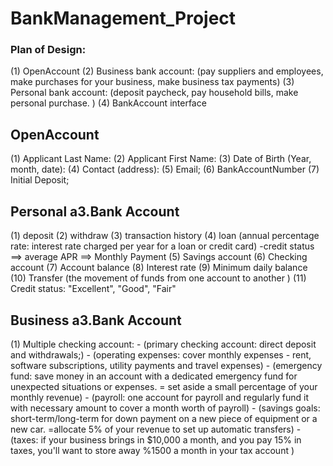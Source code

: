 # BankManagement_Project

### Plan of Design:
(1) OpenAccount
(2) Business bank account: (pay suppliers and employees, make purchases for your business, make business tax payments)
(3) Personal bank account: (deposit paycheck, pay household bills, make personal purchase. )
(4) BankAccount interface


## OpenAccount
(1) Applicant Last Name:
(2) Applicant First Name:
(3) Date of Birth (Year, month, date):
(4) Contact (address):
(5) Email; 
(6) BankAccountNumber
(7) Initial Deposit;




## Personal a3.Bank Account
(1) deposit
(2) withdraw
(3) transaction history
(4) loan (annual percentage rate: interest rate charged per year for a loan or credit card)
    -credit status ==> average APR ==> Monthly Payment 
(5) Savings account
(6) Checking account
(7) Account balance
(8) Interest rate
(9) Minimum daily balance
(10) Transfer (the movement of funds from one account to another )
(11) Credit status: "Excellent", "Good", "Fair"




## Business a3.Bank Account
(1) Multiple checking account: 
    - (primary checking account: direct deposit and withdrawals;)
    - (operating expenses: cover monthly expenses - rent, software subscriptions, utility payments and travel expenses)
    - (emergency fund: save money in an account with a dedicated emergency fund for unexpected situations or expenses.
        = set aside a small percentage of your monthly revenue)
    - (payroll: one account for payroll and regularly fund it with necessary amount to cover a month worth of payroll)
    - (savings goals: short-term/long-term for down payment on a new piece of equipment or a new car.
        =allocate 5% of your revenue to set up automatic transfers)
    - (taxes: if your business brings in $10,000 a month, and you pay 15% in taxes, you'll want to store away %1500 a month in your tax account )